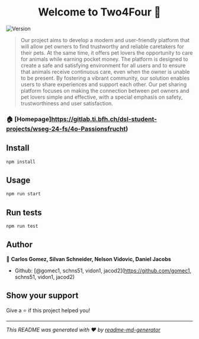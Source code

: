 <h1 align="center">Welcome to Two4Four 👋</h1>
<p>
  <img alt="Version" src="https://img.shields.io/badge/version-0.0.0-blue.svg?cacheSeconds=2592000" />
</p>

> Our project aims to develop a modern and user-friendly platform that will allow pet owners to find trustworthy and reliable caretakers for their pets. At the same time, it offers pet lovers the opportunity to care for animals while earning pocket money. The platform is designed to create a safe and satisfying environment for all users and to ensure that animals receive continuous care, even when the owner is unable to be present. By fostering a vibrant community, our solution enables users to share experiences and support each other. Our pet sharing platform focuses on making the connection between pet owners and pet lovers simple and effective, with a special emphasis on safety, trustworthiness and user satisfaction.

### 🏠 [Homepage]https://gitlab.ti.bfh.ch/dsl-student-projects/wseg-24-fs/4o-Passionsfrucht)

## Install

```sh
npm install
```

## Usage

```sh
npm run start
```

## Run tests

```sh
npm run test
```

## Author

👤 **Carlos Gomez, Silvan Schneider, Nelson Vidovic, Daniel Jacobs**

* Github: [@gomec1, schns51, vidon1, jacod2](https://github.com/gomec1, schns51, vidon1, jacod2)

## Show your support

Give a ⭐️ if this project helped you!

***
_This README was generated with ❤️ by [readme-md-generator](https://github.com/kefranabg/readme-md-generator)_